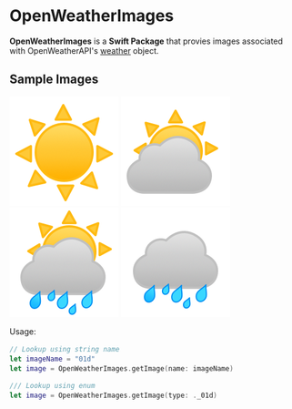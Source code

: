 # OpenWeatherImages

**OpenWeatherImages** is a **Swift Package** that provies images associated with OpenWeatherAPI's [weather](https://openweathermap.org/weather-conditions) object.

## Sample Images

![](./Sources/OpenWeatherImages/Resources/Media.xcassets/01d.imageset/01d.png)
![](./Sources/OpenWeatherImages/Resources/Media.xcassets/02d.imageset/02d.png)
![](./Sources/OpenWeatherImages/Resources/Media.xcassets/10d.imageset/10d.png)
![](./Sources/OpenWeatherImages/Resources/Media.xcassets/09d.imageset/09d.png)

Usage:
```swift
// Lookup using string name
let imageName = "01d"
let image = OpenWeatherImages.getImage(name: imageName)
```

```swift
/// Lookup using enum
let image = OpenWeatherImages.getImage(type: ._01d)
```